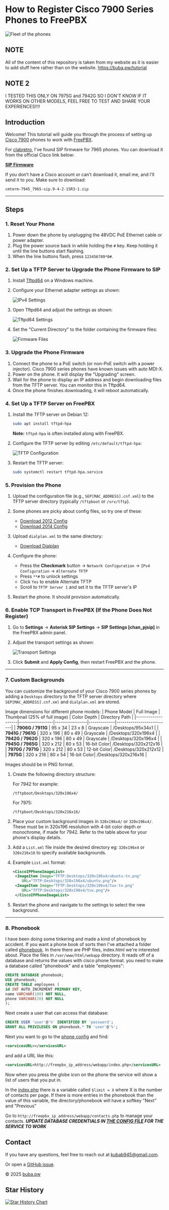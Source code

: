 # How to Register Cisco 7900 Series Phones to FreePBX

![Fleet of the phones](images/fleet.png)

## NOTE
All of the content of this repository is taken from my website as it is easier to add stuff here rather than on the website.
https://buba.pw/tutorial

## NOTE 2
I TESTED THIS ONLY ON 7975G and 7942G SO I DON'T KNOW IF IT WORKS ON OTHER MODELS, FEEL FREE TO TEST AND SHARE YOUR EXPERIENCES!!!!

## Introduction
Welcome! This tutorial will guide you through the process of setting up [Cisco 7900](https://www.cisco.com/c/en/us/products/collaboration-endpoints/unified-ip-phone-7900-series/index.html) phones to work with [FreePBX](https://www.freepbx.org/).

For [clabretro](https://www.youtube.com/@clabretro), I've found SIP firmware for 7965 phones. You can download it from the official Cisco link below:

[**SIP Firmware**](https://software.cisco.com/download/home/281346596/type/282074288/release/9.4(2)SR3)

If you don’t have a Cisco account or can’t download it, email me, and I'll send it to you. Make sure to download:

```
cmterm-7945_7965-sip.9-4-2-1SR3-1.zip
```

---

## Steps

### 1. Reset Your Phone
1. Power down the phone by unplugging the 48VDC PoE Ethernet cable or power adapter.
2. Plug the power source back in while holding the `#` key. Keep holding it until the line buttons start flashing.
3. When the line buttons flash, press `123456789*0#`.

### 2. Set Up a TFTP Server to Upgrade the Phone Firmware to SIP
1. Install [Tftpd64](https://pjo2.github.io/tftpd64/) on a Windows machine.
2. Configure your Ethernet adapter settings as shown:
   
   ![IPv4 Settings](images/ipv4settings.png)

3. Open Tftpd64 and adjust the settings as shown:
   
   ![Tftpd64 Settings](images/tftpd64settings.png)

4. Set the "Current Directory" to the folder containing the firmware files:
   
   ![Firmware Files](images/folder_contents.png)

### 3. Upgrade the Phone Firmware
1. Connect the phone to a PoE switch (or non-PoE switch with a power injector). Cisco 7900 series phones have known issues with auto MDI-X.
2. Power on the phone. It will display the "Upgrading" screen.
3. Wait for the phone to display an IP address and begin downloading files from the TFTP server. You can monitor this in Tftpd64.
4. Once the phone finishes downloading, it will reboot automatically.

### 4. Set Up a TFTP Server on FreePBX
1. Install the TFTP server on Debian 12:

   ```sh
   sudo apt install tftpd-hpa
   ```

   **Note:** `tftpd-hpa` is often installed along with FreePBX.

2. Configure the TFTP server by editing `/etc/default/tftpd-hpa`:

   ![TFTP Configuration](images/tftpsettings.png)

3. Restart the TFTP server:

   ```sh
   sudo systemctl restart tftpd-hpa.service
   ```

### 5. Provision the Phone
1. Upload the configuration file (e.g., `SEP[MAC_ADDRESS].cnf.xml`) to the TFTP server directory (typically `/tftpboot` or `/srv/tftp`).
2. Some phones are picky about config files, so try one of these:
   
   - [Download 2012 Config](files/SEP(mac_address)_2012.cnf.xml)
   - [Download 2014 Config](files/SEP(mac_address)_2014.cnf.xml)
   
3. Upload `dialplan.xml` to the same directory:
   
   - [Download Dialplan](files/dialplan.xml)

4. Configure the phone:
   - Press the **Checkmark** button → `Network Configuration` → `IPv4 Configuration` → `Alternate TFTP`
   - Press `**#` to unlock settings
   - Click `Yes` to enable Alternate TFTP
   - Scroll to `TFTP Server 1` and set it to the TFTP server's IP
5. Restart the phone. It should provision automatically.

### 6. Enable TCP Transport in FreePBX (If the Phone Does Not Register)
1. Go to **Settings** → **Asterisk SIP Settings** → **SIP Settings [chan_pjsip]** in the FreePBX admin panel.
2. Adjust the transport settings as shown:
   
   ![Transport Settings](images/transport.png)

3. Click **Submit** and **Apply Config**, then restart FreePBX and the phone.

---

### 7. Custom Backgrounds
You can customize the background of your Cisco 7900 series phones by adding a `Desktops` directory to the TFTP server directory where `SEP[MAC_ADDRESS].cnf.xml` and `dialplan.xml` are stored.

Image dimensions for different phone models:
| Phone Model       | Full Image | Thumbnail (25% of full image) | Color Depth | Directory Path           |
|-------------------|-----------------|----------------|-------------|--------------------------|
| **7906G / 7911G** | 95 x 34         | 23 x 8         | Grayscale   | /Desktops/95x34x1        |
| **7941G / 7961G** | 320 x 196       | 80 x 49        | Grayscale   | /Desktops/320x196x4      |
| **7942G / 7962G** | 320 x 196       | 80 x 49        | Grayscale   | /Desktops/320x196x4      |
| **7945G / 7965G** | 320 x 212       | 80 x 53        | 16-bit Color| /Desktops/320x212x16     |
| **7970G / 7971G** | 320 x 212       | 80 x 53        | 12-bit Color| /Desktops/320x212x12     |
| **7975G**         | 320 x 216       | 80 x 54        | 16-bit Color| /Desktops/320x216x16     |

Images should be in PNG format.

1. Create the following directory structure:
   
   For 7942 for example:
   ```
   /tftpboot/Desktops/320x196x4/
   ```
   For 7975:
   ```
   /tftpboot/Desktops/320x216x16/
   ```

2. Place your custom background images in `320x196x4/` or `320x196x4/`. These must be in 320x196 resolution with 4-bit color depth or monochrome, if made for 7942. Refer to the table above for your phone's display details.
3. Add a `List.xml` file inside the desired directory eg: `320x196x4` or `320x216x16`  to specify available backgrounds.
4. Example `List.xml` format:
   ```xml
   <CiscoIPPhoneImageList>
    <ImageItem Image="TFTP:Desktops/320x196x4/ubuntu-tn.png"
       URL="TFTP:Desktops/320x196x4/ubuntu.png"/>
    <ImageItem Image="TFTP:Desktops/320x196x4/tux-tn.png"
       URL="TFTP:Desktops/320x196x4/tux.png"/>
    </CiscoIPPhoneImageList>
   ```
5. Restart the phone and navigate to the settings to select the new background.

---

### 8. Phonebook
I have been doing some tinkering and made a kind of phonebook by accident. If you want a phone book of sorts then I've attached a folder called [phonebook](phonebook/). In there there are PHP files, index.html we're interested about. Place the files in `/var/www/html/webapp` directory. It reads off of a database and returns the values with cisco phone format. you need to make a database called "phonebook" and a table "employees":
   ```sql
   CREATE DATABASE phonebook;
   USE phonebook;
   CREATE TABLE employees (
   id INT AUTO_INCREMENT PRIMARY KEY,
   name VARCHAR(100) NOT NULL,
   phone VARCHAR(20) NOT NULL
   );
   ```
   Next create a user that can access that database:
   ```sql
   CREATE USER 'user'@'%' IDENTIFIED BY 'password';
   GRANT ALL PRIVILEGES ON phonebook.* TO 'user'@'%';
   ```
   Next you want to go to the [phone config](files/SEP(mac_address)_2014.cnf.xml) and find:
   ```xml
   <servicesURL></servicesURL>
   ```
   and add a URL like this:
   ```xml
   <servicesURL>http://freepbx_ip_address/webapp/index.php</servicesURL>
   ```
   Now when you press the globe icon on the phone the service will show a list of users that you put in.

   In the [index.php](phonebook/index.php) there is a variable called `$limit = X` where X is the number of contacts per page. If there is more entries in the phonebook than the value of this variable, the directory/phonebook will have a softkey "Next" and "Previous"

   Go to `http://freepbx_ip_address/webapp/contacts.php` to manage your contacts.
   ***UPDATE DATABASE CREDENTIALS IN [THE CONFIG FILE](phonebook/config.php) FOR THE SERVICE TO WORK***

## Contact
If you have any questions, feel free to reach out at [kubab945@gmail.com](mailto:kubab945@gmail.com).

Or open a [GitHub issue](https://github.com/buba0/Cisco-7900-series-freepbx-setup/issues).

&copy; 2025 [buba.pw](https://buba.pw)
## Star History

[![Star History Chart](https://api.star-history.com/svg?repos=buba0/Cisco-7900-series-freepbx-setup&type=Date)](https://www.star-history.com/#buba0/Cisco-7900-series-freepbx-setup&Date)
